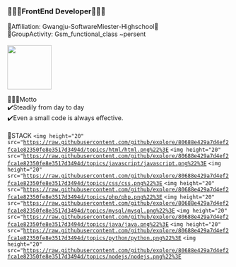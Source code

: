 ### 🧑🏻‍💻FrontEnd Developer🧑🏻‍💻

<!--
**Johnjihwan/Johnjihwan** is a ✨ _special_ ✨ repository because its `README.md` (this file) appears on your GitHub profile. -->

🏫Affiliation: Gwangju-SoftwareMiester-Highschool🏫<br>
📌GroupActivity: Gsm_functional_class ~persent <br><br>
<img src="https://github.com/Johnjihwan/2020_Gsm_Hackathon/blob/master/img/gsm_h1.png" width="100"> <br>

🕵🏻‍♂️Motto<br>
✔️Steadily from day to day<br>
✔️Even a small code is always effective.<br>
<br>
📌STACK
<code><img height="20" src="https://raw.githubusercontent.com/github/explore/80688e429a7d4ef2fca1e82350fe8e3517d3494d/topics/html/html.png%22%3E</code>
<code><img height="20" src="https://raw.githubusercontent.com/github/explore/80688e429a7d4ef2fca1e82350fe8e3517d3494d/topics/javascript/javascript.png%22%3E</code>
<code><img height="20" src="https://raw.githubusercontent.com/github/explore/80688e429a7d4ef2fca1e82350fe8e3517d3494d/topics/css/css.png%22%3E</code>
<code><img height="20" src="https://raw.githubusercontent.com/github/explore/80688e429a7d4ef2fca1e82350fe8e3517d3494d/topics/php/php.png%22%3E</code>
<code><img height="20" src="https://raw.githubusercontent.com/github/explore/80688e429a7d4ef2fca1e82350fe8e3517d3494d/topics/mysql/mysql.png%22%3E</code>
<code><img height="20" src="https://raw.githubusercontent.com/github/explore/80688e429a7d4ef2fca1e82350fe8e3517d3494d/topics/java/java.png%22%3E</code>
<code><img height="20" src="https://raw.githubusercontent.com/github/explore/80688e429a7d4ef2fca1e82350fe8e3517d3494d/topics/python/python.png%22%3E</code>
<code><img height="20" src="https://raw.githubusercontent.com/github/explore/80688e429a7d4ef2fca1e82350fe8e3517d3494d/topics/nodejs/nodejs.png%22%3E</code>


